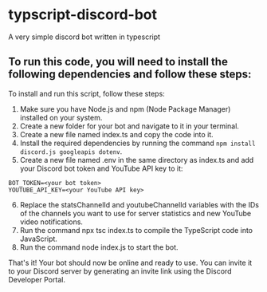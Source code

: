 # typscript-discord-bot
A very simple discord bot written in typescript

## To run this code, you will need to install the following dependencies and follow these steps:

To install and run this script, follow these steps:

1. Make sure you have Node.js and npm (Node Package Manager) installed on your system.
2. Create a new folder for your bot and navigate to it in your terminal.
3. Create a new file named index.ts and copy the code into it.
4. Install the required dependencies by running the command `npm install discord.js googleapis dotenv`.
5. Create a new file named .env in the same directory as index.ts and add your Discord bot token and YouTube API key to it:

```
BOT_TOKEN=<your bot token>
YOUTUBE_API_KEY=<your YouTube API key>
```

6. Replace the statsChannelId and youtubeChannelId variables with the IDs of the channels you want to use for server statistics and new YouTube video notifications.
7. Run the command npx tsc index.ts to compile the TypeScript code into JavaScript.
8. Run the command node index.js to start the bot.

That's it! Your bot should now be online and ready to use. You can invite it to your Discord server by generating an invite link using the Discord Developer Portal.
